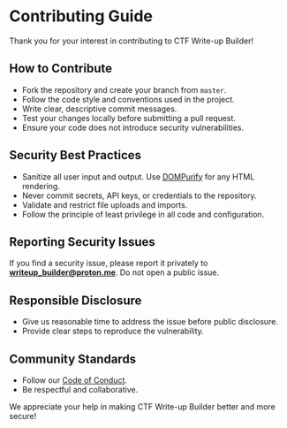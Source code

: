 # Contributing Guide

Thank you for your interest in contributing to CTF Write-up Builder!

## How to Contribute
- Fork the repository and create your branch from `master`.
- Follow the code style and conventions used in the project.
- Write clear, descriptive commit messages.
- Test your changes locally before submitting a pull request.
- Ensure your code does not introduce security vulnerabilities.

## Security Best Practices
- Sanitize all user input and output. Use [DOMPurify](https://github.com/cure53/DOMPurify) for any HTML rendering.
- Never commit secrets, API keys, or credentials to the repository.
- Validate and restrict file uploads and imports.
- Follow the principle of least privilege in all code and configuration.

## Reporting Security Issues
If you find a security issue, please report it privately to **writeup_builder@proton.me**. Do not open a public issue.

## Responsible Disclosure
- Give us reasonable time to address the issue before public disclosure.
- Provide clear steps to reproduce the vulnerability.

## Community Standards
- Follow our [Code of Conduct](./CODE_OF_CONDUCT.md).
- Be respectful and collaborative.

We appreciate your help in making CTF Write-up Builder better and more secure! 